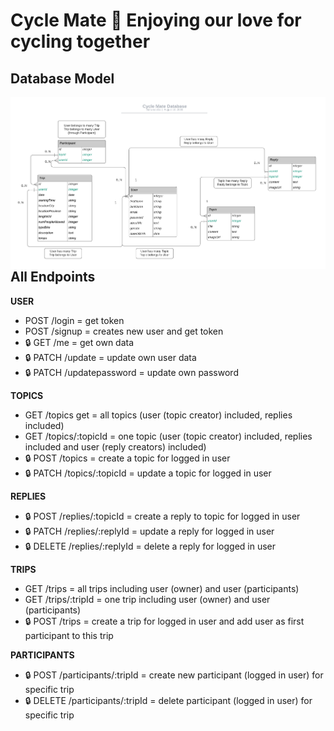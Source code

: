 # Cycle Mate 🚴 Enjoying our love for cycling together 

## Database Model

<img src="DataBase-diagram.png"
     alt="Database model"
     style="float: left; margin-right: 10px;" />

## All Endpoints

**USER**

- POST /login = get token
- POST /signup = creates new user and get token
- 🔒 GET /me = get own data
- 🔒 PATCH /update = update own user data
- 🔒 PATCH /updatepassword = update own password

**TOPICS**

- GET /topics get = all topics (user (topic creator) included, replies included)
- GET /topics/:topicId = one topic (user (topic creator) included, replies included and user (reply creators) included)
- 🔒 POST /topics = create a topic for logged in user
- 🔒 PATCH /topics/:topicId = update a topic for logged in user

**REPLIES**

- 🔒 POST /replies/:topicId = create a reply to topic for logged in user
- 🔒 PATCH /replies/:replyId = update a reply for logged in user
- 🔒 DELETE /replies/:replyId = delete a reply for logged in user

**TRIPS**

- GET /trips = all trips including user (owner) and user (participants)
- GET /trips/:tripId = one trip including user (owner) and user (participants)
- 🔒 POST /trips = create a trip for logged in user and add user as first participant to this trip

**PARTICIPANTS**

- 🔒 POST /participants/:tripId = create new participant (logged in user) for specific trip
- 🔒 DELETE /participants/:tripId = delete participant (logged in user) for specific trip
